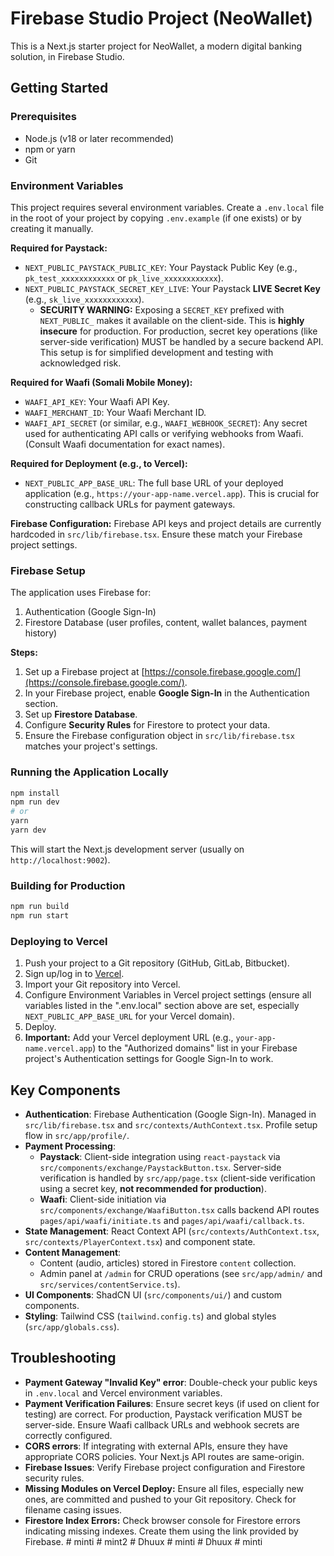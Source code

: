 
# Firebase Studio Project (NeoWallet)

This is a Next.js starter project for NeoWallet, a modern digital banking solution, in Firebase Studio.

## Getting Started

### Prerequisites

- Node.js (v18 or later recommended)
- npm or yarn
- Git

### Environment Variables

This project requires several environment variables. Create a `.env.local` file in the root of your project by copying `.env.example` (if one exists) or by creating it manually.

**Required for Paystack:**
*   `NEXT_PUBLIC_PAYSTACK_PUBLIC_KEY`: Your Paystack Public Key (e.g., `pk_test_xxxxxxxxxxxx` or `pk_live_xxxxxxxxxxxx`).
*   `NEXT_PUBLIC_PAYSTACK_SECRET_KEY_LIVE`: Your Paystack **LIVE Secret Key** (e.g., `sk_live_xxxxxxxxxxxx`).
    *   **SECURITY WARNING:** Exposing a `SECRET_KEY` prefixed with `NEXT_PUBLIC_` makes it available on the client-side. This is **highly insecure** for production. For production, secret key operations (like server-side verification) MUST be handled by a secure backend API. This setup is for simplified development and testing with acknowledged risk.

**Required for Waafi (Somali Mobile Money):**
*   `WAAFI_API_KEY`: Your Waafi API Key.
*   `WAAFI_MERCHANT_ID`: Your Waafi Merchant ID.
*   `WAAFI_API_SECRET` (or similar, e.g., `WAAFI_WEBHOOK_SECRET`): Any secret used for authenticating API calls or verifying webhooks from Waafi. (Consult Waafi documentation for exact names).

**Required for Deployment (e.g., to Vercel):**
*   `NEXT_PUBLIC_APP_BASE_URL`: The full base URL of your deployed application (e.g., `https://your-app-name.vercel.app`). This is crucial for constructing callback URLs for payment gateways.

**Firebase Configuration:**
Firebase API keys and project details are currently hardcoded in `src/lib/firebase.tsx`. Ensure these match your Firebase project settings.

### Firebase Setup

The application uses Firebase for:
1.  Authentication (Google Sign-In)
2.  Firestore Database (user profiles, content, wallet balances, payment history)

**Steps:**
1.  Set up a Firebase project at [https://console.firebase.google.com/](https://console.firebase.google.com/).
2.  In your Firebase project, enable **Google Sign-In** in the Authentication section.
3.  Set up **Firestore Database**.
4.  Configure **Security Rules** for Firestore to protect your data.
5.  Ensure the Firebase configuration object in `src/lib/firebase.tsx` matches your project's settings.

### Running the Application Locally

```bash
npm install
npm run dev
# or
yarn
yarn dev
```
This will start the Next.js development server (usually on `http://localhost:9002`).

### Building for Production

```bash
npm run build
npm run start
```

### Deploying to Vercel

1.  Push your project to a Git repository (GitHub, GitLab, Bitbucket).
2.  Sign up/log in to [Vercel](https://vercel.com/).
3.  Import your Git repository into Vercel.
4.  Configure Environment Variables in Vercel project settings (ensure all variables listed in the ".env.local" section above are set, especially `NEXT_PUBLIC_APP_BASE_URL` for your Vercel domain).
5.  Deploy.
6.  **Important:** Add your Vercel deployment URL (e.g., `your-app-name.vercel.app`) to the "Authorized domains" list in your Firebase project's Authentication settings for Google Sign-In to work.

## Key Components

-   **Authentication**: Firebase Authentication (Google Sign-In). Managed in `src/lib/firebase.tsx` and `src/contexts/AuthContext.tsx`. Profile setup flow in `src/app/profile/`.
-   **Payment Processing**:
    -   **Paystack**: Client-side integration using `react-paystack` via `src/components/exchange/PaystackButton.tsx`. Server-side verification is handled by `src/app/page.tsx` (client-side verification using a secret key, **not recommended for production**).
    -   **Waafi**: Client-side initiation via `src/components/exchange/WaafiButton.tsx` calls backend API routes `pages/api/waafi/initiate.ts` and `pages/api/waafi/callback.ts`.
-   **State Management**: React Context API (`src/contexts/AuthContext.tsx`, `src/contexts/PlayerContext.tsx`) and component state.
-   **Content Management**:
    -   Content (audio, articles) stored in Firestore `content` collection.
    -   Admin panel at `/admin` for CRUD operations (see `src/app/admin/` and `src/services/contentService.ts`).
-   **UI Components**: ShadCN UI (`src/components/ui/`) and custom components.
-   **Styling**: Tailwind CSS (`tailwind.config.ts`) and global styles (`src/app/globals.css`).

## Troubleshooting

-   **Payment Gateway "Invalid Key" error**: Double-check your public keys in `.env.local` and Vercel environment variables.
-   **Payment Verification Failures**: Ensure secret keys (if used on client for testing) are correct. For production, Paystack verification MUST be server-side. Ensure Waafi callback URLs and webhook secrets are correctly configured.
-   **CORS errors**: If integrating with external APIs, ensure they have appropriate CORS policies. Your Next.js API routes are same-origin.
-   **Firebase Issues**: Verify Firebase project configuration and Firestore security rules.
-   **Missing Modules on Vercel Deploy:** Ensure all files, especially new ones, are committed and pushed to your Git repository. Check for filename casing issues.
-   **Firestore Index Errors:** Check browser console for Firestore errors indicating missing indexes. Create them using the link provided by Firebase.
#   m i n t i  
 #   m i n t 2  
 #   D h u u x  
 #   m i n t i  
 #   D h u u x  
 #   m i n t i  
 